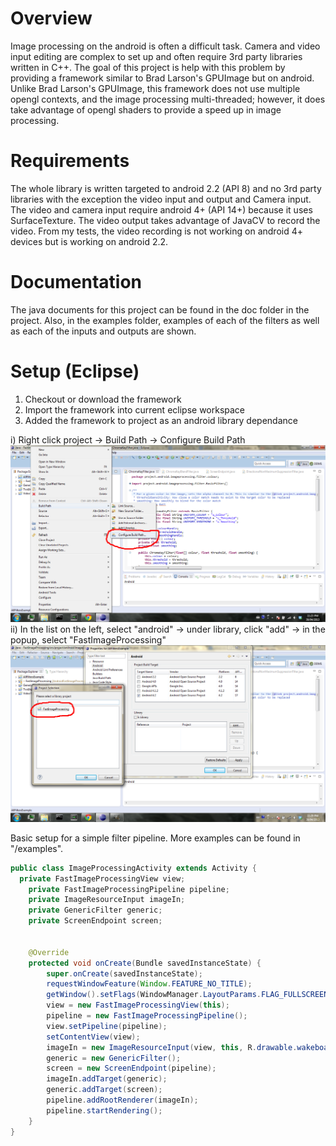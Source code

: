 Overview
==========================

Image processing on the android is often a difficult task.  Camera and video input editing are complex to set up and often require 3rd party libraries written in C++. The goal of this project is help with this problem by providing a framework similar to Brad Larson's GPUImage but on android.  Unlike Brad Larson's GPUImage, this framework does not use multiple opengl contexts, and the image processing multi-threaded; however, it does take advantage of opengl shaders to provide a speed up in image processing.

Requirements
==========================
The whole library is written targeted to android 2.2 (API 8) and no 3rd party libraries with the exception the video input and output and Camera input.  The video and camera input require android 4+ (API 14+) because it uses SurfaceTexture.  The video output takes advantage of JavaCV to record the video.  From my tests, the video recording is not working on android 4+ devices but is working on android 2.2.

Documentation
==========================
The java documents for this project can be found in the doc folder in the project.  Also, in the examples folder, examples of each of the filters as well as each of the inputs and outputs are shown.

Setup (Eclipse)
==========================
1. Checkout or download the framework
2. Import the framework into current eclipse workspace
3. Added the framework to project as an android library dependance

i) Right click project -> Build Path -> Configure Build Path
![Alt text](/doc/setup/step1.png)
ii) In the list on the left, select "android" -> under library, click "add" -> in the popup, select "FastImageProcessing"
![Alt text](/doc/setup/step2.png)

Basic setup for a simple filter pipeline.  More examples can be found in "/examples".
```java
public class ImageProcessingActivity extends Activity {
  private FastImageProcessingView view;
	private FastImageProcessingPipeline pipeline;
	private ImageResourceInput imageIn;
	private GenericFilter generic;
	private ScreenEndpoint screen;
	
	
	@Override
	protected void onCreate(Bundle savedInstanceState) {
		super.onCreate(savedInstanceState);
		requestWindowFeature(Window.FEATURE_NO_TITLE);
		getWindow().setFlags(WindowManager.LayoutParams.FLAG_FULLSCREEN, WindowManager.LayoutParams.FLAG_FULLSCREEN);
		view = new FastImageProcessingView(this);
		pipeline = new FastImageProcessingPipeline();
		view.setPipeline(pipeline);
		setContentView(view);
		imageIn = new ImageResourceInput(view, this, R.drawable.wakeboard);
		generic = new GenericFilter();
		screen = new ScreenEndpoint(pipeline);
		imageIn.addTarget(generic);
		generic.addTarget(screen);
		pipeline.addRootRenderer(imageIn);
		pipeline.startRendering();
	}
}
```
